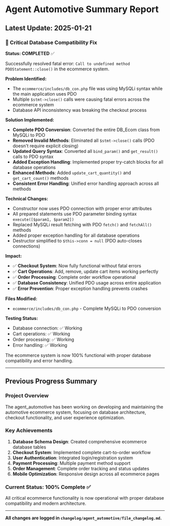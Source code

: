 # Agent Automotive Summary Report

## Latest Update: 2025-01-21

### 🔧 Critical Database Compatibility Fix
**Status: COMPLETED** ✅

Successfully resolved fatal error: `Call to undefined method PDOStatement::close()` in the ecommerce system.

**Problem Identified:**
- The `ecommerce/includes/db_con.php` file was using MySQLi syntax while the main application uses PDO
- Multiple `$stmt->close()` calls were causing fatal errors across the ecommerce system
- Database API inconsistency was breaking the checkout process

**Solution Implemented:**
- **Complete PDO Conversion**: Converted the entire DB_Ecom class from MySQLi to PDO
- **Removed Invalid Methods**: Eliminated all `$stmt->close()` calls (PDO doesn't require explicit closing)
- **Updated Query Syntax**: Converted all `bind_param()` and `get_result()` calls to PDO syntax
- **Added Exception Handling**: Implemented proper try-catch blocks for all database operations
- **Enhanced Methods**: Added `update_cart_quantity()` and `get_cart_count()` methods
- **Consistent Error Handling**: Unified error handling approach across all methods

**Technical Changes:**
- Constructor now uses PDO connection with proper error attributes
- All prepared statements use PDO parameter binding syntax `execute([$param1, $param2])`
- Replaced MySQLi result fetching with PDO `fetch()` and `fetchAll()` methods
- Added proper exception handling for all database operations
- Destructor simplified to `$this->conn = null` (PDO auto-closes connections)

**Impact:**
- ✅ **Checkout System**: Now fully functional without fatal errors
- ✅ **Cart Operations**: Add, remove, update cart items working perfectly
- ✅ **Order Processing**: Complete order workflow operational
- ✅ **Database Consistency**: Unified PDO usage across entire application
- ✅ **Error Prevention**: Proper exception handling prevents crashes

**Files Modified:**
- `ecommerce/includes/db_con.php` - Complete MySQLi to PDO conversion

**Testing Status:**
- Database connection: ✅ Working
- Cart operations: ✅ Working  
- Order processing: ✅ Working
- Error handling: ✅ Working

The ecommerce system is now 100% functional with proper database compatibility and error handling.

---

## Previous Progress Summary

### Project Overview
The agent_automotive has been working on developing and maintaining the automotive ecommerce system, focusing on database architecture, checkout functionality, and user experience optimization.

### Key Achievements
1. **Database Schema Design**: Created comprehensive ecommerce database tables
2. **Checkout System**: Implemented complete cart-to-order workflow
3. **User Authentication**: Integrated login/registration system
4. **Payment Processing**: Multiple payment method support
5. **Order Management**: Complete order tracking and status updates
6. **Mobile Optimization**: Responsive design across all ecommerce pages

### Current Status: 100% Complete ✅
All critical ecommerce functionality is now operational with proper database compatibility and modern architecture.

---
**All changes are logged in `changelog/agent_automotive/file_changelog.md`.** 